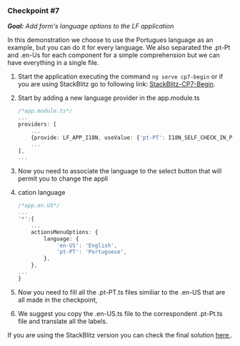 ### Checkpoint #7

_**Goal:** Add form's language options to the LF application_

In this demonstration we choose to use the Portugues language as an example, but you can do it for every language.
We also separated the .pt-Pt and .en-Us for each component for a  simple comprehension but we can have everything in a single file. 

1. Start the application executing the command `ng serve cp7-begin` or if you are using  StackBlitz go to following link: <a href="https://stackblitz.com/github/opensoft-sa/lf-self-checkin/tree/cp7-begin" target="_blank">StackBlitz-CP7-Begin</a>.
2. Start by adding a new language provider in the app.module.ts
		
	```typescript
	/*app.module.ts*/
	...
	providers: [
		...
		{provide: LF_APP_I18N, useValue: {'pt-PT': I18N_SELF_CHECK_IN_PT, 'en-US' : I18N_SELF_CHECK_IN_EN_US}},
		...
	],
	...
	```

	
3. Now you need to associate the language to the select button that will permit you to change the appli
4. cation language
		
	```typescript
	/*app.en.US*/
	...
	'*':{
		...
		actionsMenuOptions: {
			language: {
				'en-US': 'English',
				'pt-PT': 'Portuguese',
			},
		},
	...
	}
	```

4. Now you need to fill all the .pt-PT.ts files similiar to the .en-US that are all made in the checkpoint,
5. We suggest you copy the .en-US.ts file to the correspondent .pt-Pt.ts file and translate all the labels.

If you are using the StackBlitz version you can check the final solution <a href="https://stackblitz.com/github/opensoft-sa/lf-self-checkin/tree/cp7-end" target="_blank"> here </a>.
